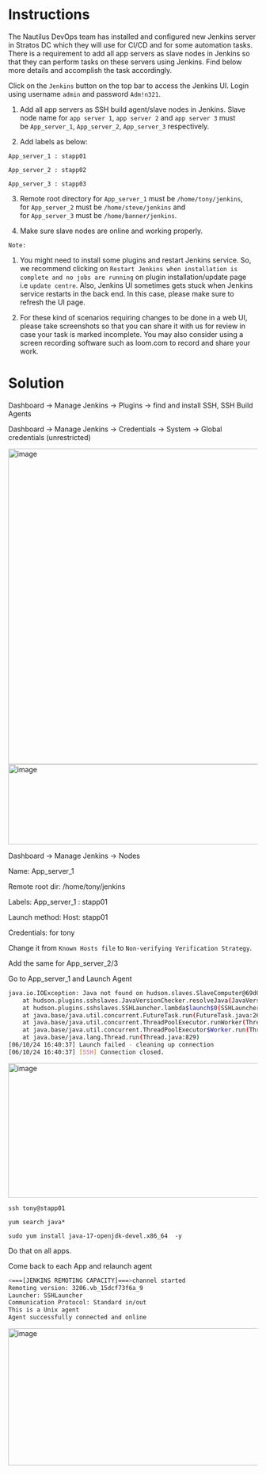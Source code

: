 # Instructions

The Nautilus DevOps team has installed and configured new Jenkins server in Stratos DC which they will use for CI/CD and for some automation tasks. There is a requirement to add all app servers as slave nodes in Jenkins so that they can perform tasks on these servers using Jenkins. Find below more details and accomplish the task accordingly.

Click on the `Jenkins` button on the top bar to access the Jenkins UI. Login using username `admin` and password `Adm!n321`.

1. Add all app servers as SSH build agent/slave nodes in Jenkins. Slave node name for `app server 1`, `app server 2` and `app server 3` must be `App_server_1`, `App_server_2`, `App_server_3` respectively.

2. Add labels as below:

`App_server_1 : stapp01`

`App_server_2 : stapp02`

`App_server_3 : stapp03`

3. Remote root directory for `App_server_1` must be `/home/tony/jenkins`, for `App_server_2` must be `/home/steve/jenkins` and for `App_server_3` must be `/home/banner/jenkins`.

4. Make sure slave nodes are online and working properly.

`Note:`

1. You might need to install some plugins and restart Jenkins service. So, we recommend clicking on `Restart Jenkins when installation is complete and no jobs are running` on plugin installation/update page i.e `update centre`. Also, Jenkins UI sometimes gets stuck when Jenkins service restarts in the back end. In this case, please make sure to refresh the UI page.

2. For these kind of scenarios requiring changes to be done in a web UI, please take screenshots so that you can share it with us for review in case your task is marked incomplete. You may also consider using a screen recording software such as loom.com to record and share your work.


# Solution

  
Dashboard → Manage Jenkins → Plugins → find and install SSH, SSH Build Agents

Dashboard → Manage Jenkins → Credentials → System → Global credentials (unrestricted)

<img width="796" height="637" alt="image" src="https://github.com/user-attachments/assets/d7e60325-19ea-473b-9c8c-1bc252f74a97" />

<img width="1243" height="162" alt="image" src="https://github.com/user-attachments/assets/9e3f5510-574b-4d56-ab3d-64fb6299d07c" />

Dashboard → Manage Jenkins → Nodes

Name: App_server_1

Remote root dir: /home/tony/jenkins

Labels: App_server_1 : stapp01

Launch method: Host: stapp01

Credentials: for tony

Change it from `Known Hosts file` to `Non-verifying Verification Strategy`.

Add the same for App_server_2/3

Go to App_server_1 and Launch Agent

```bash
java.io.IOException: Java not found on hudson.slaves.SlaveComputer@69d0faef. Install Java 8 or Java 11 on the Agent.
	at hudson.plugins.sshslaves.JavaVersionChecker.resolveJava(JavaVersionChecker.java:83)
	at hudson.plugins.sshslaves.SSHLauncher.lambda$launch$0(SSHLauncher.java:460)
	at java.base/java.util.concurrent.FutureTask.run(FutureTask.java:264)
	at java.base/java.util.concurrent.ThreadPoolExecutor.runWorker(ThreadPoolExecutor.java:1128)
	at java.base/java.util.concurrent.ThreadPoolExecutor$Worker.run(ThreadPoolExecutor.java:628)
	at java.base/java.lang.Thread.run(Thread.java:829)
[06/10/24 16:40:37] Launch failed - cleaning up connection
[06/10/24 16:40:37] [SSH] Connection closed.
```

<img width="1247" height="272" alt="image" src="https://github.com/user-attachments/assets/7fd9b2b0-2977-4af9-baba-6eaa6252f0d3" />


`ssh tony@stapp01`

`yum search java*`

`sudo yum install java-17-openjdk-devel.x86_64  -y`

Do that on all apps.

Come back to each App and relaunch agent

```bash
<===[JENKINS REMOTING CAPACITY]===>channel started
Remoting version: 3206.vb_15dcf73f6a_9
Launcher: SSHLauncher
Communication Protocol: Standard in/out
This is a Unix agent
Agent successfully connected and online
```

<img width="1243" height="277" alt="image" src="https://github.com/user-attachments/assets/6ad10229-16b9-4ec4-9e3a-4c03c21a952a" />
